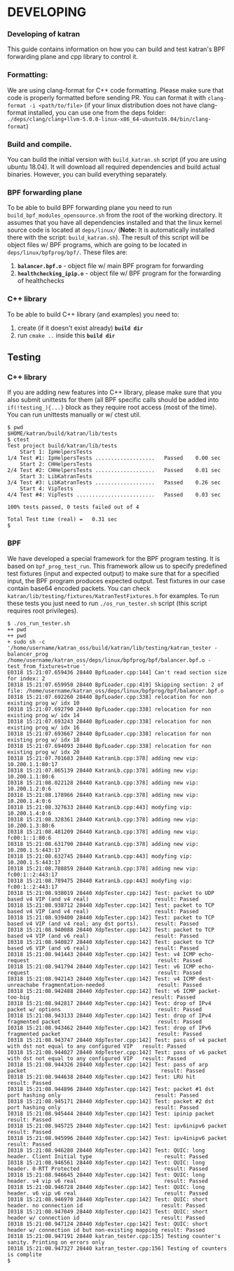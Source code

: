 # DEVELOPING

### Developing of katran

This guide contains information on how you can build and test katran's
BPF forwarding plane and cpp library to control it.

### Formatting:

We are using clang-format for C++ code formatting. Please make sure that code is properly
formatted before sending PR. You can format it with `clang-format -i <path/to/file>`
(if your linux distribution does not have clang-format installed, you can use one from the 
deps folder: `./deps/clang/clang+llvm-5.0.0-linux-x86_64-ubuntu16.04/bin/clang-format`)

### Build and compile.

You can build the initial version with `build_katran.sh` script (if you are using
ubuntu 18.04). It will download all required dependencies and build
actual binaries. However, you can build everything separately.

### BPF forwarding plane

To be able to build BPF forwarding plane you need to run
`build_bpf_modules_opensource.sh` from the root of the working directory. It assumes
that you have all dependencies installed and that the linux kernel source code
is located at `deps/linux/` (__Note:__ It is automatically installed there with the script: `build_katran.sh`).
The result of this script will be object files w/ BPF programs, which are going
to be located in `deps/linux/bpfprog/bpf/`. These files are:

1. __`balancer.bpf.o`__ - object file w/ main BPF program for forwarding
2. __`healthchecking_ipip.o`__ - object file w/ BPF program for the forwarding of
healthchecks

### C++ library

To be able to build C++ library (and examples) you need to:

1. create (if it doesn't exist already) __`build dir`__
2. run `cmake ..` inside this __`build dir`__

## Testing

### C++ library
If you are adding new features into C++ library, please make sure that you also submit
unittests for them (all BPF specific calls should be added into `if(!testing_){...}` block
as they require root access (most of the time). You can run unittests manually or w/ ctest
util.

```
$ pwd
$HOME/katran/build/katran/lib/tests
$ ctest
Test project build/katran/lib/tests
    Start 1: IpHelpersTests
1/4 Test #1: IpHelpersTests ...................   Passed    0.00 sec
    Start 2: CHHelpersTests
2/4 Test #2: CHHelpersTests ...................   Passed    0.01 sec
    Start 3: LibKatranTests
3/4 Test #3: LibKatranTests ...................   Passed    0.26 sec
    Start 4: VipTests
4/4 Test #4: VipTests .........................   Passed    0.03 sec

100% tests passed, 0 tests failed out of 4

Total Test time (real) =   0.31 sec
$
```

### BPF

We have developed a special framework for the BPF program testing. It is based on
`bpf_prog_test_run`. This framework allow us to specify predefined test fixtures (input and expected output)
to make sure that for a specified input, the BPF program produces expected output. Test fixtures in our case contain
base64 encoded packets. You can check `katran/lib/testing/fixtures/KatranTestFixtures.h` for examples. To run these tests
you just need to run `./os_run_tester.sh` script (this script requires root privileges).

```
$ ./os_run_tester.sh
++ pwd
++ pwd
+ sudo sh -c '/home/username/katran_oss/build/katran/lib/testing/katran_tester -balancer_prog /home/username/katran_oss/deps/linux/bpfprog/bpf/balancer.bpf.o -test_from_fixtures=true '
E0318 15:21:07.659436 28440 BpfLoader.cpp:144] Can't read section size for index: 2
I0318 15:21:07.659950 28440 BpfLoader.cpp:419] Skipping section: 2 of file: /home/username/katran_oss/deps/linux/bpfprog/bpf/balancer.bpf.o
I0318 15:21:07.692260 28440 BpfLoader.cpp:338] relocation for non existing prog w/ idx 10
I0318 15:21:07.692790 28440 BpfLoader.cpp:338] relocation for non existing prog w/ idx 14
I0318 15:21:07.693243 28440 BpfLoader.cpp:338] relocation for non existing prog w/ idx 16
I0318 15:21:07.693667 28440 BpfLoader.cpp:338] relocation for non existing prog w/ idx 18
I0318 15:21:07.694093 28440 BpfLoader.cpp:338] relocation for non existing prog w/ idx 20
I0318 15:21:07.701683 28440 KatranLb.cpp:378] adding new vip: 10.200.1.1:80:17
I0318 15:21:07.865139 28440 KatranLb.cpp:378] adding new vip: 10.200.1.1:80:6
I0318 15:21:08.022128 28440 KatranLb.cpp:378] adding new vip: 10.200.1.2:0:6
I0318 15:21:08.178966 28440 KatranLb.cpp:378] adding new vip: 10.200.1.4:0:6
I0318 15:21:08.327633 28440 KatranLb.cpp:443] modyfing vip: 10.200.1.4:0:6
I0318 15:21:08.328361 28440 KatranLb.cpp:378] adding new vip: 10.200.1.3:80:6
I0318 15:21:08.481209 28440 KatranLb.cpp:378] adding new vip: fc00:1::1:80:6
I0318 15:21:08.631790 28440 KatranLb.cpp:378] adding new vip: 10.200.1.5:443:17
I0318 15:21:08.632745 28440 KatranLb.cpp:443] modyfing vip: 10.200.1.5:443:17
I0318 15:21:08.788859 28440 KatranLb.cpp:378] adding new vip: fc00:1::2:443:17
I0318 15:21:08.789475 28440 KatranLb.cpp:443] modyfing vip: fc00:1::2:443:17
I0318 15:21:08.938019 28440 XdpTester.cpp:142] Test: packet to UDP based v4 VIP (and v4 real)                     result: Passed
I0318 15:21:08.938712 28440 XdpTester.cpp:142] Test: packet to TCP based v4 VIP (and v4 real)                     result: Passed
I0318 15:21:08.939400 28440 XdpTester.cpp:142] Test: packet to TCP based v4 VIP (and v4 real; any dst ports).     result: Passed
I0318 15:21:08.940088 28440 XdpTester.cpp:142] Test: packet to TCP based v4 VIP (and v6 real)                     result: Passed
I0318 15:21:08.940827 28440 XdpTester.cpp:142] Test: packet to TCP based v6 VIP (and v6 real)                     result: Passed
I0318 15:21:08.941443 28440 XdpTester.cpp:142] Test: v4 ICMP echo-request                                         result: Passed
I0318 15:21:08.941794 28440 XdpTester.cpp:142] Test: v6 ICMP echo-request                                         result: Passed
I0318 15:21:08.942143 28440 XdpTester.cpp:142] Test: v4 ICMP dest-unreachabe fragmentation-needed                 result: Passed
I0318 15:21:08.942488 28440 XdpTester.cpp:142] Test: v6 ICMP packet-too-big                                       result: Passed
I0318 15:21:08.942817 28440 XdpTester.cpp:142] Test: drop of IPv4 packet w/ options                               result: Passed
I0318 15:21:08.943133 28440 XdpTester.cpp:142] Test: drop of IPv4 fragmented packet                               result: Passed
I0318 15:21:08.943462 28440 XdpTester.cpp:142] Test: drop of IPv6 fragmented packet                               result: Passed
I0318 15:21:08.943747 28440 XdpTester.cpp:142] Test: pass of v4 packet with dst not equal to any configured VIP   result: Passed
I0318 15:21:08.944027 28440 XdpTester.cpp:142] Test: pass of v6 packet with dst not equal to any configured VIP   result: Passed
I0318 15:21:08.944326 28440 XdpTester.cpp:142] Test: pass of arp packet                                           result: Passed
I0318 15:21:08.944638 28440 XdpTester.cpp:142] Test: LRU hit                                                      result: Passed
I0318 15:21:08.944896 28440 XdpTester.cpp:142] Test: packet #1 dst port hashing only                              result: Passed
I0318 15:21:08.945171 28440 XdpTester.cpp:142] Test: packet #2 dst port hashing only                              result: Passed
I0318 15:21:08.945444 28440 XdpTester.cpp:142] Test: ipinip packet                                                result: Passed
I0318 15:21:08.945725 28440 XdpTester.cpp:142] Test: ipv6inipv6 packet                                            result: Passed
I0318 15:21:08.945996 28440 XdpTester.cpp:142] Test: ipv4inipv6 packet                                            result: Passed
I0318 15:21:08.946280 28440 XdpTester.cpp:142] Test: QUIC: long header. Client Initial type                       result: Passed
I0318 15:21:08.946561 28440 XdpTester.cpp:142] Test: QUIC: long header. 0-RTT Protected                           result: Passed
I0318 15:21:08.946645 28440 XdpTester.cpp:142] Test: QUIC: long header. v4 vip v6 real                            result: Passed
I0318 15:21:08.946728 28440 XdpTester.cpp:142] Test: QUIC: long header. v6 vip v6 real                            result: Passed
I0318 15:21:08.946970 28440 XdpTester.cpp:142] Test: QUIC: short header. no connection id                         result: Passed
I0318 15:21:08.947049 28440 XdpTester.cpp:142] Test: QUIC: short header w/ connection id                          result: Passed
I0318 15:21:08.947124 28440 XdpTester.cpp:142] Test: QUIC: short header w/ connection id but non-existing mapping result: Passed
I0318 15:21:08.947191 28440 katran_tester.cpp:135] Testing counter's sanity. Printing on errors only
I0318 15:21:08.947327 28440 katran_tester.cpp:156] Testing of counters is complite
$
```
